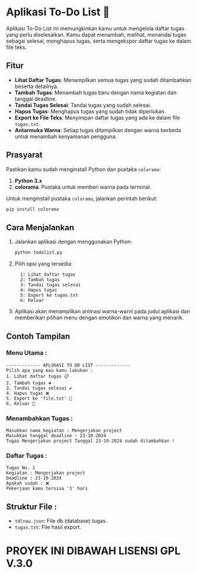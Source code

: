 # Aplikasi To-Do List 📝

Aplikasi To-Do List ini memungkinkan kamu untuk mengelola daftar tugas yang perlu diselesaikan. Kamu dapat menambah, melihat, menandai tugas sebagai selesai, menghapus tugas, serta mengekspor daftar tugas ke dalam file teks.

## Fitur

- **Lihat Daftar Tugas**: Menampilkan semua tugas yang sudah ditambahkan beserta detailnya.
- **Tambah Tugas**: Menambah tugas baru dengan nama kegiatan dan tanggal deadline.
- **Tandai Tugas Selesai**: Tandai tugas yang sudah selesai.
- **Hapus Tugas**: Menghapus tugas yang sudah tidak diperlukan.
- **Export ke File Teks**: Menyimpan daftar tugas yang ada ke dalam file `tugas.txt`.
- **Antarmuka Warna**: Setiap tugas ditampilkan dengan warna berbeda untuk menambah kenyamanan pengguna.

## Prasyarat

Pastikan kamu sudah menginstall Python dan pustaka `colorama`:

1. **Python 3.x**
2. **colorama**: Pustaka untuk memberi warna pada terminal.

Untuk menginstall pustaka `colorama`, jalankan perintah berikut:

```bash
pip install colorama
```
## Cara Menjalankan

1. Jalankan aplikasi dengan menggunakan Python:
   ```bash
   python todolist.py
   ```
2. Pilih opsi yang tersedia:
   ```
     1: Lihat daftar tugas
     2: Tambah tugas
     3: Tandai tugas selesai
     4: Hapus tugas
     5: Export ke tugas.txt
     6: Keluar
   ```
3. Aplikasi akan menampilkan animasi warna-warni pada judul aplikasi dan memberikan pilihan menu dengan emotikon dan warna yang menarik.

## Contoh Tampilan

### Menu Utama : 

```
------------- APLIKASI TO DO LIST -------------
Pilih apa yang mau kamu lakukan :
1. Lihat daftar tugas 📋
2. Tambah tugas ➕
3. Tandai tugas selesai ✔️
4. Hapus tugas ❌
5. Export ke 'file.txt' 💾
6. Keluar 🚪
```

### Menambahkan Tugas :

```
Masukkan nama kegiatan : Mengerjakan project
Masukkan tanggal deadline : 23-10-2024
Tugas Mengerjakan project Tanggal 23-10-2024 sudah ditambahkan !
```

### Daftar Tugas :

```
Tugas No. 1
Kegiatan : Mengerjakan project
Deadline : 23-10-2024
Apakah sudah : ❌
Pekerjaan kamu tersisa '3' hari
```

## Struktur File :
 - `tdlnow.json`: File db (database) tugas.
 - `tugas.txt`: File hasil export.

# PROYEK INI DIBAWAH LISENSI GPL V.3.0
